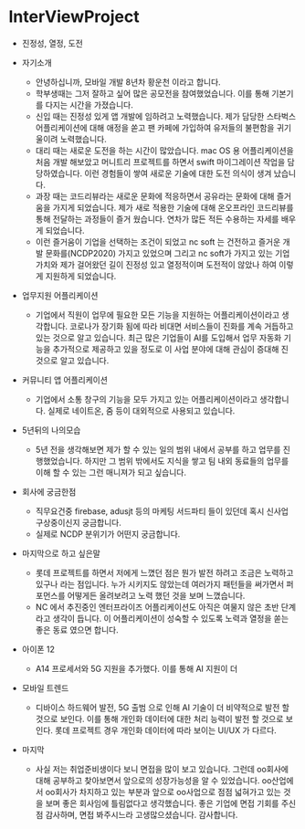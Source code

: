 # InterViewProject

* 진정성, 열정, 도전

* 자기소개
  * 안녕하십니까, 모바일 개발 8년차 황운천 이라고 합니다. 
  * 학부생때는 그저 잘하고 싶어 많은 공모전을 참여했었습니다. 이를 통해 기본기를 다지는 시간을 가졌습니다.
  * 신입 때는 진정성 있게 앱 개발에 임하려고 노력했습니다. 제가 담당한 스타벅스 어플리케이션에 대해 애정을 쏟고 팬 카페에 가입하여 유저들의 불편함을 귀기울이려 노력했습니다.
  * 대리 때는 새로운 도전을 하는 시간이 많았습니다. mac OS 용 어플리케이션을 처음 개발 해보았고 머니트리 프로젝트를 하면서 swift 마이그레이션 작업을 담당하였습니다. 이런 경험들이 쌓여 새로운 기술에 대한 도전 의식이 생겨 났습니다.
  * 과장 때는 코드리뷰라는 새로운 문화에 적응하면서 공유라는 문화에 대해 즐거움을 가지게 되었습니다. 제가 새로 적용한 기술에 대해 온오프라인 코드리뷰를 통해 전달하는 과정들이 즐거 웠습니다. 연차가 많든 적든 수용하는 자세를 배우게 되었습니다.
  * 이런 즐거움이 기업을 선택하는 조건이 되었고 nc soft 는 건전하고 즐거운 개발 문화를(NCDP2020) 가지고 있었으며 그리고 nc soft가 가지고 있는 기업 가치와 제가 걸어왔던 길이 진정성 있고 열정적이며 도전적이 않았나 하여 이렇게 지원하게 되었습니다.

* 업무지원 어플리케이션
  * 기업에서 직원이 업무에 필요한 모든 기능을 지원하는 어플리케이션이라고 생각합니다. 코로나가 장기화 됨에 따라 비대면 서비스들이 진화를 계속 거듭하고 있는 것으로 알고 있습니다. 최근 많은 기업들이 AI를 도입해서 업무 자동화 기능을 추가적으로 제공하고 있을 정도로 이 사업 분야에 대해 관심이 증대해 진 것으로 알고 있습니다.
  
* 커뮤니티 앱 어플리케이션
  * 기업에서 소통 창구의 기능을 모두 가지고 있는 어플리케이션이라고 생각합니다. 실제로 네이트온, 줌 등이 대외적으로 사용되고 있습니다.
  
* 5년뒤의 나의모습
  * 5년 전을 생각해보면 제가 할 수 있는 일의 범위 내에서 공부를 하고 업무를 진행했었습니다. 하지만 그 범위 밖에서도 지식을 쌓고 팀 내외 동료들의 업무를 이해 할 수 있는 그런 매니져가 되고 싶습니다.
  
  
* 회사에 궁금한점
  * 직무요건중 firebase, adusjt 등의 마케팅 서드파티 들이 있던데 혹시 신사업 구상중이신지 궁금합니다.
  * 실제로 NCDP 분위기가 어떤지 궁금합니다.

* 마지막으로 하고 싶은말
  * 롯데 프로젝트를 하면서 저에게 느꼈던 점은 뭔가 발전 하려고 조금은 노력하고 있구나 라는 점입니다. 누가 시키지도 않았는데 여러가지 패턴들을 써가면서 퍼포먼스를 어떻게든 올려보려고 노력 했던 것을 보며 느꼈습니다.
  * NC 에서 추진중인 엔터프라이즈 어플리케이션도 아직은 여물지 않은 초반 단계라고 생각이 듭니다. 이 어플리케이션이 성숙할 수 있도록 노력과 열정을 쏟는 좋은 동료 였으면 합니다.

* 아이폰 12
  * A14 프로세서와 5G 지원을 추가했다. 이를 통해 AI 지원이 더 

* 모바일 트렌드
  * 디바이스 하드웨어 발전, 5G 출범 으로 인해 AI 기술이 더 비약적으로 발전 할 것으로 보인다. 이를 통해 개인화 데이터에 대한 처리 능력이 발전 할 것으로 보인다. 롯데 프로젝트 경우 개인화 데이터에 따라 보이는 UI/UX 가 다르다.

* 마지막
  * 사실 저는 취업준비생이다 보니 면접을 많이 보고 있습니다. 그런데 oo회사에 대해 공부하고 찾아보면서 앞으로의 성장가능성을 알 수 있었습니다. oo산업에서 oo회사가 차지하고 있는 부분과 앞으로 oo사업으로 점점 넓혀가고 있는 것을 보며 좋은 회사임에 틀림없다고 생각했습니다. 좋은 기업에 면접 기회를 주신점 감사하며, 면접 봐주시느라 고생많으셨습니다. 감사합니다.
